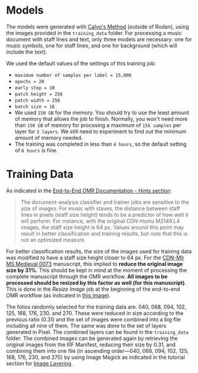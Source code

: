 # Models

The models were generated with [Calvo's Method](https://github.com/DDMAL/Calvo_classifier/tree/sample_generator#mode-of-use-for-training-the-model) (outside of Rodan), using the images provided in the `training_data` folder. For processing a music document with staff lines and text,
only three models are necessary: one for music symbols, one for staff lines, and one for background (which will include the text).

We used the default values of the settings of this training job:
- `maximum number of samples per label = 15,000`
- `epochs = 20`
- `early stop = 10`
- `patch height = 256`
- `patch width = 256`
- `batch size = 16`
- We used `150 GB` for the memory.
You should try to use the least amount of memory that allows the job to finish. Normally, you won't need more than `150 GB` of memory for procesing a maximum of `15k samples` per layer for `3 layers`. We still need to experiment to find out the minimum amount of memory needed.
- The training was completed in less than `4 hours`, so the default setting of `6 hours` is fine.

# Training Data
As indicated in the [End-to-End OMR Documentation - Hints section](http://ddmal.music.mcgill.ca/e2e-omr-documentation/hints.html#staff-size-height-and-training):
> The document-analysis classifier and trainer jobs are sensitive to the size of images. For music with staves, the distance between staff lines in pixels (staff size height) tends to be a predictor of how well it will perform. For instance, with the original CDN-Hsmu M2149.L4 images, the staff size height is 64 px. Values around this point may result in better classification and training results, but note that this is not an optimized measure.

For better classification results, the size of the images used for training data was modified to have a staff size height closer to 64 px. For the [CDN-Mlr MS Medieval 0073](https://cantus.uwaterloo.ca/source/680970) manuscript, this implied to **reduce the original image size by 31%**. This should be kept in mind at the moment of processing the complete manuscript through the OMR workflow. **All images to be processed should be resized by this factor as well (for this manuscript)**. This is done in the _Resize Image_ job at the beginning of the end-to-end OMR workflow (as indicated in [this image](http://ddmal.music.mcgill.ca/e2e-omr-documentation/hints.html#staff-size-height-and-training)).

The folios randomly selected for the training data are: 040, 068, 094, 102, 125, 168, 176, 230, and 270. These were reduced in size according to the previous ratio (0.31) and the set of images were combined into a big file including all nine of them. The same was done to the set of layers generated in Pixel. The combined layers can be found in the `training_data` folder. The combined images can be generated again by retrieving the original images from the IIIF Manifest, reducing their size by 0.31, and combining them into one file (in ascending order—040, 068, 094, 102, 125, 168, 176, 230, and 270) by using Image Magick as indicated in the tutorial section for [Image Layering](http://ddmal.music.mcgill.ca/e2e-omr-documentation/tutorial/document-analysis.html#image-layering).
